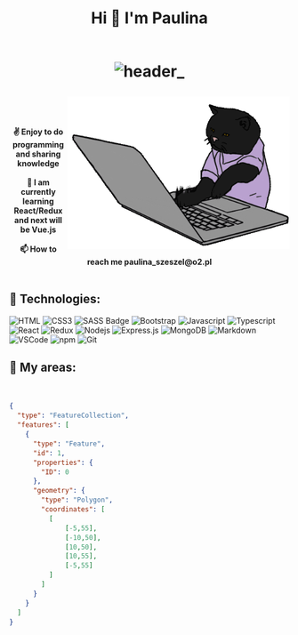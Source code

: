 
<h1 align="center">
Hi 👋 I'm Paulina
<br>
<br>

![header_](https://user-images.githubusercontent.com/86908540/218116840-8eeb6a44-3350-49ad-9b7e-d9ab572ffa20.png)
<br>

 <div>
 <img align='right' src="/.github/cat.gif" width="400" alt="cat">
</div> 
<br>
<h4 align="center">
✌️ Enjoy to do programming and sharing knowledge
<br><br>
🌱 I am currently learning React/Redux and next will be Vue.js
<br><br>
📫 How to reach me paulina_szeszel@o2.pl
<br>
<br>

## 🔧 Technologies:
![HTML](https://img.shields.io/badge/HTML5-E34F26?style=for-the-badge&logo=html5&logoColor=white)
![CSS3](https://img.shields.io/badge/CSS3-1572B6?style=for-the-badge&logo=css3&logoColor=white)
![SASS Badge](https://img.shields.io/badge/Sass-CC6699?style=for-the-badge&logo=sass&logoColor=white)
![Bootstrap](https://img.shields.io/badge/Bootstrap-563D7C?style=for-the-badge&logo=bootstrap&logoColor=white)
![Javascript](https://img.shields.io/badge/Javascript-F0DB4F?style=for-the-badge&labelColor=black&logo=javascript&logoColor=F0DB4F)
![Typescript](https://img.shields.io/badge/Typescript-007acc?style=for-the-badge&labelColor=black&logo=typescript&logoColor=007acc)
![React](https://img.shields.io/badge/-React-61DBFB?style=for-the-badge&labelColor=black&logo=react&logoColor=61DBFB)
![Redux](https://img.shields.io/badge/Redux-593D88?style=for-the-badge&logo=redux&logoColor=white)
![Nodejs](https://img.shields.io/badge/Nodejs-3C873A?style=for-the-badge&labelColor=black&logo=node.js&logoColor=3C873A)
![Express.js](https://img.shields.io/badge/Express.js-000000?style=for-the-badge&logo=express&logoColor=white)
![MongoDB](https://img.shields.io/badge/MongoDB-4EA94B?style=for-the-badge&logo=mongodb&logoColor=white)
![Markdown](https://img.shields.io/badge/Markdown-000000?style=for-the-badge&logo=markdown&logoColor=white)
![VSCode](https://img.shields.io/badge/Visual_Studio-0078d7?style=for-the-badge&logo=visual%20studio&logoColor=white)
![npm](https://upload.wikimedia.org/wikipedia/commons/thumb/d/db/Npm-logo.svg/60px-Npm-logo.svg.png)
![Git](https://img.shields.io/badge/Git-F05032?style=for-the-badge&logo=git&logoColor=white)

## 📌 My areas:
<br>

```geojson
{
  "type": "FeatureCollection",
  "features": [
    {
      "type": "Feature",
      "id": 1,
      "properties": {
        "ID": 0
      },
      "geometry": {
        "type": "Polygon",
        "coordinates": [
          [
              [-5,55],
              [-10,50],
              [10,50],
              [10,55],
              [-5,55]
          ] 
        ]
      }
    }
  ]
}
```



